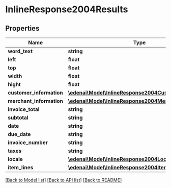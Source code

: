 # InlineResponse2004Results

## Properties
Name | Type | Description | Notes
------------ | ------------- | ------------- | -------------
**word_text** | **string** |  | [optional] 
**left** | **float** |  | [optional] 
**top** | **float** |  | [optional] 
**width** | **float** |  | [optional] 
**hight** | **float** |  | [optional] 
**customer_information** | [**\edenai\Model\InlineResponse2004CustomerInformation**](InlineResponse2004CustomerInformation.md) |  | [optional] 
**merchant_information** | [**\edenai\Model\InlineResponse2004MerchantInformation**](InlineResponse2004MerchantInformation.md) |  | [optional] 
**invoice_total** | **string** |  | [optional] 
**subtotal** | **string** |  | [optional] 
**date** | **string** |  | [optional] 
**due_date** | **string** |  | [optional] 
**invoice_number** | **string** |  | [optional] 
**taxes** | **string** |  | [optional] 
**locale** | [**\edenai\Model\InlineResponse2004Locale**](InlineResponse2004Locale.md) |  | [optional] 
**item_lines** | [**\edenai\Model\InlineResponse2004ItemLines[]**](InlineResponse2004ItemLines.md) |  | [optional] 

[[Back to Model list]](../README.md#documentation-for-models) [[Back to API list]](../README.md#documentation-for-api-endpoints) [[Back to README]](../README.md)


